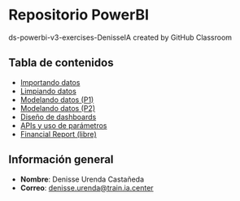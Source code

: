# Repositorio PowerBI
ds-powerbi-v3-exercises-DenisseIA created by GitHub Classroom

## Tabla de contenidos
- [Importando datos](Practica01.pbix)
- [Limpiando datos](Practica02.pbix)
- [Modelando datos (P1)](Practica03.pbix)
- [Modelando datos (P2)](Practica04.pbix)
- [Diseño de dashboards](Practica05.pbix)
- [APIs y uso de parámetros](Practica06.pbit)
- [Financial Report (libre)](Practica07.pbix)

## Información general
- **Nombre**: Denisse Urenda Castañeda
- **Correo**: denisse.urenda@train.ia.center
